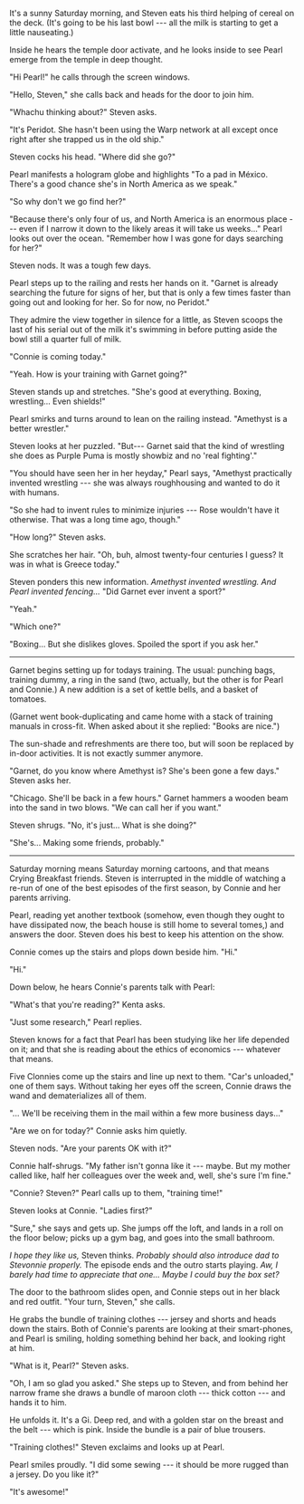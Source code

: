 It's a sunny Saturday morning, and Steven eats his third helping of
cereal on the deck. (It's going to be his last bowl --- all the milk is starting
to get a little nauseating.)

Inside he hears the temple door activate, and he looks inside to see
Pearl emerge from the temple in deep thought.

"Hi Pearl!" he calls through the screen windows.

"Hello, Steven," she calls back and heads for the door to join him.

"Whachu thinking about?" Steven asks.

"It's Peridot. She hasn't been using the Warp network at all except once right after
she trapped us in the old ship."

Steven cocks his head. "Where did she go?"

Pearl manifests a hologram globe and highlights "To a pad in México.
There's a good chance she's in North America as we speak."

"So why don't we go find her?"

"Because there's only four of us, and North America is an enormous place ---
even if I narrow it down to the likely areas it will take us weeks..."
Pearl looks out over the ocean. "Remember how I was gone for days searching for her?"

Steven nods. It was a tough few days.

Pearl steps up to the railing and rests her hands on it.
"Garnet is already searching the future for signs of her, but that
is only a few times faster than going out and looking for her. So for now, no Peridot."

They admire the view together in silence for a little, as Steven scoops the last of his
serial out of the milk it's swimming in before putting aside the bowl still a quarter full
of milk.

"Connie is coming today."

"Yeah. How is your training with Garnet going?"

Steven stands up and stretches.
"She's good at everything. Boxing, wrestling... Even shields!"

Pearl smirks and turns around to lean on the railing instead.
"Amethyst is a better wrestler."

Steven looks at her puzzled. "But--- Garnet said that the kind of wrestling she
does as Purple Puma is mostly showbiz and no 'real fighting'."

"You should have seen her in her heyday," Pearl says, "Amethyst practically
invented wrestling --- she was always roughhousing and wanted to do it with humans.

"So she had to invent rules to minimize injuries --- Rose wouldn't have it otherwise.
That was a long time ago, though."

"How long?" Steven asks.

She scratches her hair.
"Oh, buh, almost twenty-four centuries I guess? It was in what is Greece today."

Steven ponders this new information. *Amethyst invented wrestling. And Pearl invented fencing...*
"Did Garnet ever invent a sport?"

"Yeah."

"Which one?"

"Boxing... But she dislikes gloves. Spoiled the sport if you ask her."

----

Garnet begins setting up for todays training. The usual: punching bags,
training dummy, a ring in the sand (two, actually, but the other is for
Pearl and Connie.) A new addition is a set of kettle bells, and a basket of tomatoes.

(Garnet went book-duplicating and came home with a stack of training manuals
in cross-fit. When asked about it she replied: "Books are nice.")

The sun-shade and refreshments are there too, but will soon be replaced
by in-door activities. It is not exactly summer anymore.

"Garnet, do you know where Amethyst is? She's been gone a few days." Steven asks her.

"Chicago. She'll be back in a few hours." Garnet hammers a wooden beam into the sand in two blows.
"We can call her if you want."

Steven shrugs. "No, it's just... What is she doing?"

"She's... Making some friends, probably."

----

Saturday morning means Saturday morning cartoons, and that means Crying Breakfast friends.
Steven is interrupted in the middle of watching a re-run of one of the best episodes of
the first season, by Connie and her parents arriving.

Pearl, reading yet another textbook (somehow, even though they ought to have dissipated
now, the beach house is still home to several tomes,) and answers the door. Steven does his
best to keep his attention on the show.

Connie comes up the stairs and plops down beside him. "Hi."

"Hi."

Down below, he hears Connie's parents talk with Pearl:

"What's that you're reading?" Kenta asks.

"Just some research," Pearl replies.

Steven knows for a fact that Pearl has been studying like her life depended on it;
and that she is reading about the ethics of economics --- whatever that means.

Five Clonnies come up the stairs and line up next to them. "Car's unloaded," one of 
them says. Without taking her eyes off the screen, Connie draws the wand and dematerializes
all of them.

"... We'll be receiving them in the mail within a few more business days..."

"Are we on for today?" Connie asks him quietly.

Steven nods. "Are your parents OK with it?"

Connie half-shrugs. "My father isn't gonna like it --- maybe. But my mother called like,
half her colleagues over the week and, well, she's sure I'm fine."

"Connie? Steven?" Pearl calls up to them, "training time!"

Steven looks at Connie. "Ladies first?"

"Sure," she says and gets up. She jumps off the loft, and lands in a roll on the floor below;
picks up a gym bag, and goes into the small bathroom.

*I hope they like us,* Steven thinks. *Probably should also introduce dad to Stevonnie properly.*
The episode ends and the outro starts playing. *Aw, I barely had time to appreciate that one...
Maybe I could buy the box set?*

The door to the bathroom slides open, and Connie steps out in her black and red outfit. "Your
turn, Steven," she calls.

He grabs the bundle of training clothes --- jersey and shorts and heads down the stairs.
Both of Connie's parents are looking at their smart-phones, and Pearl is smiling, holding something
behind her back, and looking right at him.

"What is it, Pearl?" Steven asks.

"Oh, I am so glad you asked." She steps up to Steven, and
from behind her narrow frame she draws a bundle of maroon cloth --- thick cotton --- and hands it to him.

He unfolds it. It's a Gi. Deep red, and with a golden star on the breast and the belt --- which
is pink. Inside the bundle is a pair of blue trousers.

"Training clothes!" Steven exclaims and looks up at Pearl.

Pearl smiles proudly. "I did some sewing --- it should be more rugged than a jersey. Do you like it?"

"It's awesome!"
